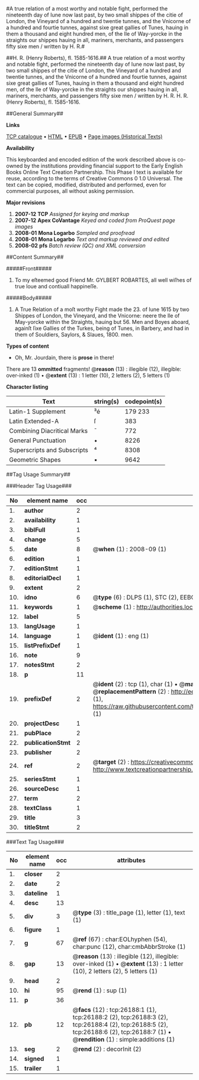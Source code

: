 #A true relation of a most worthy and notable fight, performed the nineteenth day of Iune now last past, by two small shippes of the citie of London, the Vineyard of a hundred and twentie tunnes, and the Vnicorne of a hundred and fourtie tunnes, against sixe great gallies of Tunes, hauing in them a thousand and eight hundred men, of the Ile of Way-yorcke in the straights our shippes hauing in all, mariners, merchants, and passengers fifty sixe men / written by H. R.#

##H. R. (Henry Roberts), fl. 1585-1616.##
A true relation of a most worthy and notable fight, performed the nineteenth day of Iune now last past, by two small shippes of the citie of London, the Vineyard of a hundred and twentie tunnes, and the Vnicorne of a hundred and fourtie tunnes, against sixe great gallies of Tunes, hauing in them a thousand and eight hundred men, of the Ile of Way-yorcke in the straights our shippes hauing in all, mariners, merchants, and passengers fifty sixe men / written by H. R.
H. R. (Henry Roberts), fl. 1585-1616.

##General Summary##

**Links**

[TCP catalogue](http://www.ota.ox.ac.uk/tcp/)  • 
[HTML](http://tei.it.ox.ac.uk/tcp/Texts-HTML/free/A10/A10814.html)  • 
[EPUB](http://tei.it.ox.ac.uk/tcp/Texts-EPUB/free/A10/A10814.epub) • 
[Page images (Historical Texts)](https://data.historicaltexts.jisc.ac.uk/view?pubId=eebo-23070360e&pageId=eebo-23070360e-26188-1)

**Availability**

This keyboarded and encoded edition of the
	       work described above is co-owned by the institutions
	       providing financial support to the Early English Books
	       Online Text Creation Partnership. This Phase I text is
	       available for reuse, according to the terms of Creative
	       Commons 0 1.0 Universal. The text can be copied,
	       modified, distributed and performed, even for
	       commercial purposes, all without asking permission.

**Major revisions**

1. __2007-12__ __TCP__ *Assigned for keying and markup*
1. __2007-12__ __Apex CoVantage__ *Keyed and coded from ProQuest page images*
1. __2008-01__ __Mona Logarbo__ *Sampled and proofread*
1. __2008-01__ __Mona Logarbo__ *Text and markup reviewed and edited*
1. __2008-02__ __pfs__ *Batch review (QC) and XML conversion*

##Content Summary##

#####Front#####

1. To my eſteemed good Friend Mr. GYLBERT ROBARTES, all well wiſhes of true loue and contiuall happineſſe.

#####Body#####

1. A True Relation of a moſt worthy Fight made the 23. of Iune 1615 by two Shippes of London, the Vineyard, and the Vnicorne: neere the Ile of May-yorcke within the Straights, hauing but 56. Men and Boyes aboard, againſt ſixe Gallies of the Turkes, being of Tunes, in Barbery, and had in them of Souldiers, Saylors, & Slaues, 1800. men.

**Types of content**

  * Oh, Mr. Jourdain, there is **prose** in there!

There are 13 **ommitted** fragments! 
 @__reason__ (13) : illegible (12), illegible: over-inked (1)  •  @__extent__ (13) : 1 letter (10), 2 letters (2), 5 letters (1)

**Character listing**


|Text|string(s)|codepoint(s)|
|---|---|---|
|Latin-1 Supplement|³é|179 233|
|Latin Extended-A|ſ|383|
|Combining             Diacritical Marks|̄|772|
|General Punctuation|•|8226|
|Superscripts             and Subscripts|⁴|8308|
|Geometric Shapes|▪|9642|

##Tag Usage Summary##

###Header Tag Usage###

|No|element name|occ|attributes|
|---|---|---|---|
|1.|__author__|2||
|2.|__availability__|1||
|3.|__biblFull__|1||
|4.|__change__|5||
|5.|__date__|8| @__when__ (1) : 2008-09 (1)|
|6.|__edition__|1||
|7.|__editionStmt__|1||
|8.|__editorialDecl__|1||
|9.|__extent__|2||
|10.|__idno__|6| @__type__ (6) : DLPS (1), STC (2), EEBO-CITATION (1), OCLC (1), VID (1)|
|11.|__keywords__|1| @__scheme__ (1) : http://authorities.loc.gov/ (1)|
|12.|__label__|5||
|13.|__langUsage__|1||
|14.|__language__|1| @__ident__ (1) : eng (1)|
|15.|__listPrefixDef__|1||
|16.|__note__|9||
|17.|__notesStmt__|2||
|18.|__p__|11||
|19.|__prefixDef__|2| @__ident__ (2) : tcp (1), char (1)  •  @__matchPattern__ (2) : ([0-9\-]+):([0-9IVX]+) (1), (.+) (1)  •  @__replacementPattern__ (2) : http://eebo.chadwyck.com/downloadtiff?vid=$1&page=$2 (1), https://raw.githubusercontent.com/textcreationpartnership/Texts/master/tcpchars.xml#$1 (1)|
|20.|__projectDesc__|1||
|21.|__pubPlace__|2||
|22.|__publicationStmt__|2||
|23.|__publisher__|2||
|24.|__ref__|2| @__target__ (2) : https://creativecommons.org/publicdomain/zero/1.0/ (1), http://www.textcreationpartnership.org/docs/. (1)|
|25.|__seriesStmt__|1||
|26.|__sourceDesc__|1||
|27.|__term__|2||
|28.|__textClass__|1||
|29.|__title__|3||
|30.|__titleStmt__|2||


###Text Tag Usage###

|No|element name|occ|attributes|
|---|---|---|---|
|1.|__closer__|2||
|2.|__date__|2||
|3.|__dateline__|1||
|4.|__desc__|13||
|5.|__div__|3| @__type__ (3) : title_page (1), letter (1), text (1)|
|6.|__figure__|1||
|7.|__g__|67| @__ref__ (67) : char:EOLhyphen (54), char:punc (12), char:cmbAbbrStroke (1)|
|8.|__gap__|13| @__reason__ (13) : illegible (12), illegible: over-inked (1)  •  @__extent__ (13) : 1 letter (10), 2 letters (2), 5 letters (1)|
|9.|__head__|2||
|10.|__hi__|95| @__rend__ (1) : sup (1)|
|11.|__p__|36||
|12.|__pb__|12| @__facs__ (12) : tcp:26188:1 (1), tcp:26188:2 (2), tcp:26188:3 (2), tcp:26188:4 (2), tcp:26188:5 (2), tcp:26188:6 (2), tcp:26188:7 (1)  •  @__rendition__ (1) : simple:additions (1)|
|13.|__seg__|2| @__rend__ (2) : decorInit (2)|
|14.|__signed__|1||
|15.|__trailer__|1||
